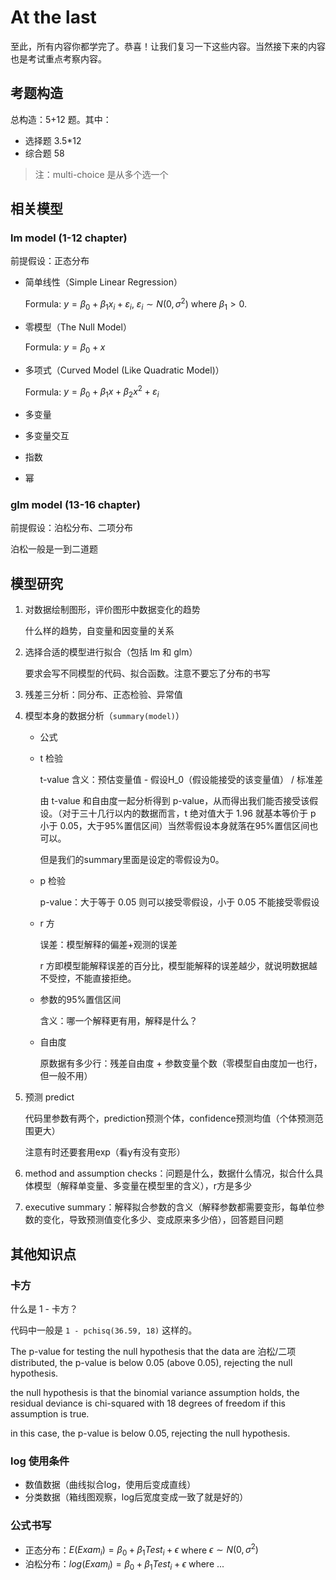 # At the last

至此，所有内容你都学完了。恭喜！让我们复习一下这些内容。当然接下来的内容也是考试重点考察内容。

## 考题构造

总构造：5+12 题。其中：

- 选择题 3.5*12
- 综合题 58

> 注：multi-choice 是从多个选一个

## 相关模型

### lm model (1-12 chapter)

前提假设：正态分布

- 简单线性（Simple Linear Regression）

  Formula: $y = β_0 + β_1x_i + ε_i,\ ε_i \sim N(0, σ^2)$ where $β_1 > 0$.

- 零模型（The Null Model）

  Formula: $y = \beta_0 + x$

- 多项式（Curved Model (Like Quadratic Model)）

  Formula: $y = β_0 + β_1 x + β_2 x^2 + ε_i$

- 多变量

- 多变量交互

- 指数

- 幂

### glm model (13-16 chapter)

前提假设：泊松分布、二项分布

泊松一般是一到二道题

## 模型研究

1. 对数据绘制图形，评价图形中数据变化的趋势

   什么样的趋势，自变量和因变量的关系

2. 选择合适的模型进行拟合（包括 lm 和 glm）

   要求会写不同模型的代码、拟合函数。注意不要忘了分布的书写

3. 残差三分析：同分布、正态检验、异常值

4. 模型本身的数据分析（`summary(model)`）

   - 公式

   - t 检验

     t-value 含义：预估变量值 - 假设H_0（假设能接受的该变量值） / 标准差

     由 t-value 和自由度一起分析得到 p-value，从而得出我们能否接受该假设。（对于三十几行以内的数据而言，t 绝对值大于 1.96 就基本等价于 p 小于 0.05，大于95%置信区间）当然零假设本身就落在95%置信区间也可以。

     但是我们的summary里面是设定的零假设为0。

   - p 检验

     p-value：大于等于 0.05 则可以接受零假设，小于 0.05 不能接受零假设

   - r 方

     误差：模型解释的偏差+观测的误差

     r 方即模型能解释误差的百分比，模型能解释的误差越少，就说明数据越不受控，不能直接拒绝。

   - 参数的95%置信区间

     含义：哪一个解释更有用，解释是什么？

   - 自由度

     原数据有多少行：残差自由度 + 参数变量个数（零模型自由度加一也行，但一般不用）

5. 预测 predict

   代码里参数有两个，prediction预测个体，confidence预测均值（个体预测范围更大）

   注意有时还要套用exp（看y有没有变形）

6. method and assumption checks：问题是什么，数据什么情况，拟合什么具体模型（解释单变量、多变量在模型里的含义），r方是多少

7. executive summary：解释拟合参数的含义（解释参数都需要变形，每单位参数的变化，导致预测值变化多少、变成原来多少倍），回答题目问题

## 其他知识点

### 卡方

什么是 1 - 卡方？

代码中一般是 `1 - pchisq(36.59, 18)` 这样的。

The p-value for testing the null hypothesis that the data are 泊松/二项 distributed, the p-value is below 0.05 (above 0.05), rejecting the null hypothesis.

the null hypothesis is that the binomial variance 
assumption holds, the residual deviance is chi-squared with 18 degrees of freedom if this assumption is true.

in this case, the p-value is below 0.05, rejecting the null hypothesis.

### log 使用条件

- 数值数据（曲线拟合log，使用后变成直线）
- 分类数据（箱线图观察，log后宽度变成一致了就是好的）

### 公式书写

- 正态分布：$E(Exam_i) = \beta_0 + \beta_1 Test_i + \epsilon$ where $\epsilon \sim N(0, \sigma^2)$
- 泊松分布：$log(Exam_i) = \beta_0 + \beta_1 Test_i + \epsilon$ where ...